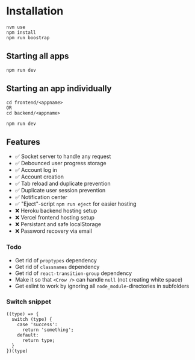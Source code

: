 # Installation

```
nvm use
npm install
npm run boostrap
```

## Starting all apps

```
npm run dev
```

## Starting an app individually

```
cd frontend/<appname>
OR
cd backend/<appname>

npm run dev
```

## Features

- ✅ Socket server to handle any request
- ✅ Debounced user progress storage
- ✅ Account log in
- ✅ Account creation
- ✅ Tab reload and duplicate prevention
- ✅ Duplicate user session prevention
- ✅ Notification center
- ✅ "Eject"-script `npm run eject` for easier hosting
- ❌ Heroku backend hosting setup
- ❌ Vercel frontend hosting setup
- ❌ Persistant and safe localStorage
- ❌ Password recovery via email

### Todo

- Get rid of `proptypes` dependency
- Get rid of `classnames` dependency
- Get rid of `react-transition-group` dependency
- Make it so that `<Crow />` can handle `null` (not creating white space)
- Get eslint to work by ignoring all `node_module`-directories in subfolders

### Switch snippet

```
((type) => {
  switch (type) {
    case 'success':
      return 'something';
    default:
      return type;
  }
})(type)
```
